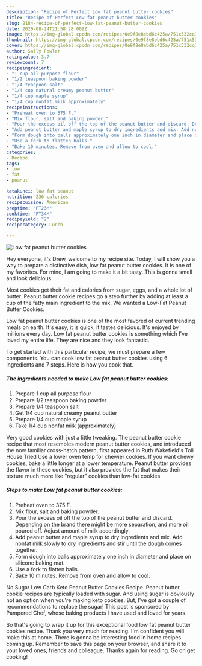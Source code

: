 ```yaml
---
description: "Recipe of Perfect Low fat peanut butter cookies"
title: "Recipe of Perfect Low fat peanut butter cookies"
slug: 2184-recipe-of-perfect-low-fat-peanut-butter-cookies
date: 2020-08-24T21:58:28.009Z
image: https://img-global.cpcdn.com/recipes/0e9f8e8ebd6c425a/751x532cq70/low-fat-peanut-butter-cookies-recipe-main-photo.jpg
thumbnail: https://img-global.cpcdn.com/recipes/0e9f8e8ebd6c425a/751x532cq70/low-fat-peanut-butter-cookies-recipe-main-photo.jpg
cover: https://img-global.cpcdn.com/recipes/0e9f8e8ebd6c425a/751x532cq70/low-fat-peanut-butter-cookies-recipe-main-photo.jpg
author: Sally Fowler
ratingvalue: 3.7
reviewcount: 7
recipeingredient:
- "1 cup all purpose flour"
- "1/2 teaspoon baking powder"
- "1/4 teaspoon salt"
- "1/4 cup natural creamy peanut butter"
- "1/4 cup maple syrup"
- "1/4 cup nonfat milk approximately"
recipeinstructions:
- "Preheat oven to 375 F."
- "Mix flour, salt and baking powder."
- "Pour the excess oil off the top of the peanut butter and discard. Depending on the brand there might be more separation, and more oil poured off. Adjust amount of milk accordingly."
- "Add peanut butter and maple syrup to dry ingredients and mix. Add nonfat milk slowly to dry ingredients and stir until the dough comes together."
- "Form dough into balls approximately one inch in diameter and place on silicone baking mat."
- "Use a fork to flatten balls."
- "Bake 10 minutes. Remove from oven and allow to cool."
categories:
- Recipe
tags:
- low
- fat
- peanut

katakunci: low fat peanut 
nutrition: 236 calories
recipecuisine: American
preptime: "PT23M"
cooktime: "PT34M"
recipeyield: "2"
recipecategory: Lunch

---
```



![Low fat peanut butter cookies](https://img-global.cpcdn.com/recipes/0e9f8e8ebd6c425a/751x532cq70/low-fat-peanut-butter-cookies-recipe-main-photo.jpg)

Hey everyone, it's Drew, welcome to my recipe site. Today, I will show you a way to prepare a distinctive dish, low fat peanut butter cookies. It is one of my favorites. For mine, I am going to make it a bit tasty. This is gonna smell and look delicious.

Most cookies get their fat and calories from sugar, eggs, and a whole lot of butter. Peanut butter cookie recipes go a step further by adding at least a cup of the fatty main ingredient to the mix. We wanted a Low-Fat Peanut Butter Cookies.

Low fat peanut butter cookies is one of the most favored of current trending meals on earth. It's easy, it is quick, it tastes delicious. It's enjoyed by millions every day. Low fat peanut butter cookies is something which I've loved my entire life. They are nice and they look fantastic.


To get started with this particular recipe, we must prepare a few components. You can cook low fat peanut butter cookies using 6 ingredients and 7 steps. Here is how you cook that.

<!--inarticleads1-->

##### The ingredients needed to make Low fat peanut butter cookies:

1. Prepare 1 cup all purpose flour
1. Prepare 1/2 teaspoon baking powder
1. Prepare 1/4 teaspoon salt
1. Get 1/4 cup natural creamy peanut butter
1. Prepare 1/4 cup maple syrup
1. Take 1/4 cup nonfat milk (approximately)


Very good cookies with just a little tweaking. The peanut butter cookie recipe that most resembles modern peanut butter cookies, and introduced the now familiar cross-hatch pattern, first appeared in Ruth Wakefield&#39;s Toll House Tried Use a lower oven temp for chewier cookies. If you want chewy cookies, bake a little longer at a lower temperature. Peanut butter provides the flavor in these cookies, but it also provides the fat that makes their texture much more like &#34;regular&#34; cookies than low-fat cookies. 

<!--inarticleads2-->

##### Steps to make Low fat peanut butter cookies:

1. Preheat oven to 375 F.
1. Mix flour, salt and baking powder.
1. Pour the excess oil off the top of the peanut butter and discard. Depending on the brand there might be more separation, and more oil poured off. Adjust amount of milk accordingly.
1. Add peanut butter and maple syrup to dry ingredients and mix. Add nonfat milk slowly to dry ingredients and stir until the dough comes together.
1. Form dough into balls approximately one inch in diameter and place on silicone baking mat.
1. Use a fork to flatten balls.
1. Bake 10 minutes. Remove from oven and allow to cool.


No Sugar Low Carb Keto Peanut Butter Cookies Recipe. Peanut butter cookie recipes are typically loaded with sugar. And using sugar is obviously not an option when you&#39;re making keto cookies. But, I&#39;ve got a couple of recommendations to replace the sugar! This post is sponsored by Pampered Chef, whose baking products I have used and loved for years. 

So that's going to wrap it up for this exceptional food low fat peanut butter cookies recipe. Thank you very much for reading. I'm confident you will make this at home. There is gonna be interesting food in home recipes coming up. Remember to save this page on your browser, and share it to your loved ones, friends and colleague. Thanks again for reading. Go on get cooking!
